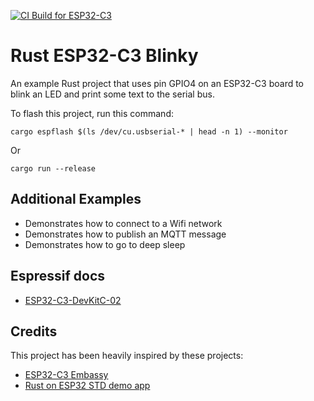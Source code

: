 [![CI Build for ESP32-C3](https://github.com/snasirca/rust-esp32-c3-blinky/actions/workflows/ci-build.yml/badge.svg)](https://github.com/snasirca/rust-esp32-c3-blinky/actions/workflows/ci-build.yml)

# Rust ESP32-C3 Blinky

An example Rust project that uses pin GPIO4 on an ESP32-C3 board to blink an LED and print some text to the serial bus.

To flash this project, run this command:

    cargo espflash $(ls /dev/cu.usbserial-* | head -n 1) --monitor

Or

    cargo run --release

## Additional Examples

* Demonstrates how to connect to a Wifi network
* Demonstrates how to publish an MQTT message
* Demonstrates how to go to deep sleep

## Espressif docs

* [ESP32-C3-DevKitC-02](https://docs.espressif.com/projects/esp-dev-kits/en/latest/esp32c3/esp32-c3-devkitc-02/user_guide.html#hardware-reference)

## Credits

This project has been heavily inspired by these projects:
* [ESP32-C3 Embassy](https://github.com/claudiomattera/esp32c3-embassy)
* [Rust on ESP32 STD demo app](https://github.com/ivmarkov/rust-esp32-std-demo#rust-on-esp32-std-demo-app)
